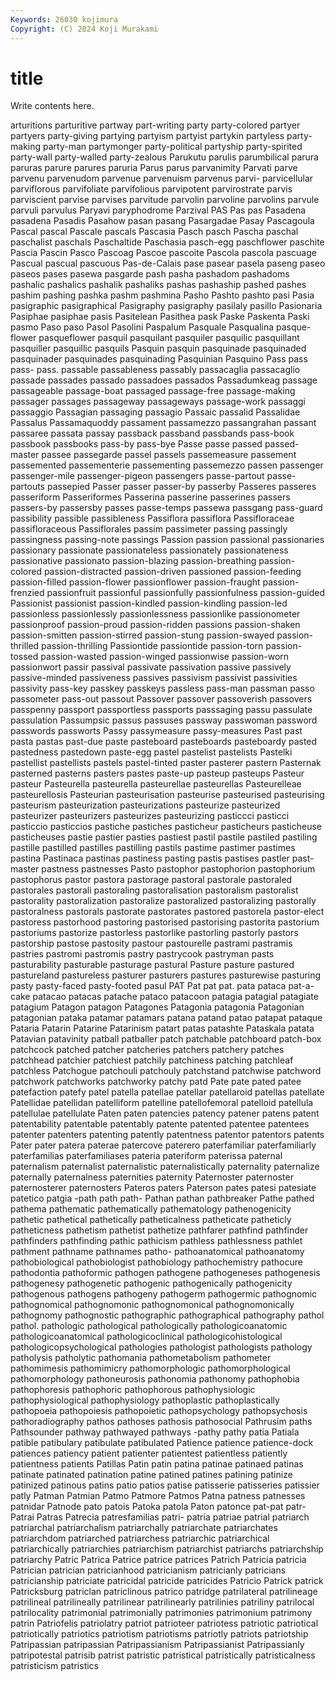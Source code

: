 ```yaml
---
Keywords: 26030 kojimura
Copyright: (C) 2024 Koji Murakami
---
```


# title

Write contents here.



arturitions
parturitive partway part-writing party party-colored partyer partyers party-giving partying partyism
partyist partykin partyless party-making party-man partymonger party-political partyship party-spirited party-wall
party-walled party-zealous Parukutu parulis parumbilical parura paruras parure parures paruria
Parus parus parvanimity Parvati parve parvenu parvenudom parvenue parvenuism parvenus
parvi- parvicellular parviflorous parvifoliate parvifolious parvipotent parvirostrate parvis parviscient parvise
parvises parvitude parvolin parvoline parvolins parvule parvuli parvulus Paryavi paryphodrome
Parzival PAS Pas pas Pasadena pasadena Pasadis Pasahow pasan pasang
Pasargadae Pasay Pascagoula Pascal pascal Pascale pascals Pascasia Pasch pasch
Pascha paschal paschalist paschals Paschaltide Paschasia pasch-egg paschflower paschite Pascia
Pascin Pasco Pascoag Pascoe pascoite Pascola pascola pascuage Pascual pascual
pascuous Pas-de-Calais pase pasear pasela paseng paseo paseos pases pasewa
pasgarde pash pasha pashadom pashadoms pashalic pashalics pashalik pashaliks pashas
pashaship pashed pashes pashim pashing pashka pashm pashmina Pasho Pashto
pashto pasi Pasia pasigraphic pasigraphical Pasigraphy pasigraphy pasilaly pasillo Pasionaria
Pasiphae pasiphae pasis Pasitelean Pasithea pask Paske Paskenta Paski pasmo
Paso paso Pasol Pasolini Paspalum Pasquale Pasqualina pasque-flower pasqueflower pasquil
pasquilant pasquiler pasquilic pasquillant pasquiller pasquillic pasquils Pasquin pasquin pasquinade
pasquinaded pasquinader pasquinades pasquinading Pasquinian Pasquino Pass pass pass- pass.
passable passableness passably passacaglia passacaglio passade passades passado passadoes passados
Passadumkeag passage passageable passage-boat passaged passage-free passage-making passager passages passageway
passageways passage-work passaggi passaggio Passagian passaging passagio Passaic passalid Passalidae
Passalus Passamaquoddy passament passamezzo passangrahan passant passaree passata passay passback
passband passbands pass-book passbook passbooks pass-by pass-bye Passe passe passed
passed-master passee passegarde passel passels passemeasure passement passemented passementerie passementing
passemezzo passen passenger passenger-mile passenger-pigeon passengers passe-partout passe-partouts passepied Passer
passer passer-by passerby Passeres passeres passeriform Passeriformes Passerina passerine passerines
passers passers-by passersby passes passe-temps passewa passgang pass-guard passibility passible
passibleness Passiflora passiflora Passifloraceae passifloraceous Passiflorales passim passimeter passing passingly
passingness passing-note passings Passion passion passional passionaries passionary passionate passionateless
passionately passionateness passionative passionato passion-blazing passion-breathing passion-colored passion-distracted passion-driven passioned
passion-feeding passion-filled passion-flower passionflower passion-fraught passion-frenzied passionfruit passionful passionfully passionfulness
passion-guided Passionist passionist passion-kindled passion-kindling passion-led passionless passionlessly passionlessness passionlike
passionometer passionproof passion-proud passion-ridden passions passion-shaken passion-smitten passion-stirred passion-stung passion-swayed
passion-thrilled passion-thrilling Passiontide passiontide passion-torn passion-tossed passion-wasted passion-winged passionwise passion-worn
passionwort passir passival passivate passivation passive passively passive-minded passiveness passives
passivism passivist passivities passivity pass-key passkey passkeys passless pass-man passman
passo passometer pass-out passout Passover passover passoverish passovers passpenny passport
passportless passports passsaging passu passulate passulation Passumpsic passus passuses passway
passwoman password passwords passworts Passy passymeasure passy-measures Past past pasta
pastas past-due paste pasteboard pasteboards pasteboardy pasted pastedness pastedown paste-egg
pastel pastelist pastelists Pastelki pastellist pastellists pastels pastel-tinted paster pasterer
pastern Pasternak pasterned pasterns pasters pastes paste-up pasteup pasteups Pasteur
pasteur Pasteurella pasteurella pasteurellae pasteurellas Pasteurelleae pasteurellosis Pasteurian pasteurisation pasteurise
pasteurised pasteurising pasteurism pasteurization pasteurizations pasteurize pasteurized pasteurizer pasteurizers pasteurizes
pasteurizing pasticcci pasticci pasticcio pasticcios pastiche pastiches pasticheur pasticheurs pasticheuse
pasticheuses pastie pastier pasties pastiest pastil pastile pastiled pastiling pastille
pastilled pastilles pastilling pastils pastime pastimer pastimes pastina Pastinaca pastinas
pastiness pasting pastis pastises pastler past-master pastness pastnesses Pasto pastophor
pastophorion pastophorium pastophorus pastor pastora pastorage pastoral pastorale pastoraled pastorales
pastorali pastoraling pastoralisation pastoralism pastoralist pastorality pastoralization pastoralize pastoralized pastoralizing
pastorally pastoralness pastorals pastorate pastorates pastored pastorela pastor-elect pastoress pastorhood
pastoring pastorised pastorising pastorita pastorium pastoriums pastorize pastorless pastorlike pastorling
pastorly pastors pastorship pastose pastosity pastour pastourelle pastrami pastramis pastries
pastromi pastromis pastry pastrycook pastryman pasts pasturability pasturable pasturage pastural
Pasture pasture pastured pastureland pastureless pasturer pasturers pastures pasturewise pasturing
pasty pasty-faced pasty-footed pasul PAT Pat pat pat. pata pataca
pat-a-cake patacao patacas patache pataco patacoon patagia patagial patagiate patagium
Patagon patagon Patagones Patagonia patagonia Patagonian patagonian pataka patamar patamars
patana patand patao patapat pataque Pataria Patarin Patarine Patarinism patart
patas patashte Pataskala patata Patavian patavinity patball patballer patch patchable
patchboard patch-box patchcock patched patcher patcheries patchers patchery patches patchhead
patchier patchiest patchily patchiness patching patchleaf patchless Patchogue patchouli patchouly
patchstand patchwise patchword patchwork patchworks patchworky patchy patd Pate pate
pated patee patefaction patefy patel patella patellae patellar patellaroid patellas
patellate Patellidae patellidan patelliform patelline patellofemoral patelloid patellula patellulae patellulate
Paten paten patencies patency patener patens patent patentability patentable patentably
patente patented patentee patentees patenter patenters patenting patently patentness patentor
patentors patents Pater pater patera paterae patercove paterero paterfamiliar paterfamiliarly
paterfamilias paterfamiliases pateria pateriform paterissa paternal paternalism paternalist paternalistic paternalistically
paternality paternalize paternally paternalness paternities paternity Paternoster paternoster paternosterer paternosters
Pateros paters Paterson pates patesi patesiate patetico patgia -path path
path- Pathan pathan pathbreaker Pathe pathed pathema pathematic pathematically pathematology
pathenogenicity pathetic pathetical pathetically patheticalness patheticate patheticly patheticness pathetism pathetist
pathetize pathfarer pathfind pathfinder pathfinders pathfinding pathic pathicism pathless pathlessness
pathlet pathment pathname pathnames patho- pathoanatomical pathoanatomy pathobiological pathobiologist pathobiology
pathochemistry pathocure pathodontia pathoformic pathogen pathogene pathogeneses pathogenesis pathogenesy pathogenetic
pathogenic pathogenically pathogenicity pathogenous pathogens pathogeny pathogerm pathogermic pathognomic pathognomical
pathognomonic pathognomonical pathognomonically pathognomy pathognostic pathographic pathographical pathography pathol pathol.
pathologic pathological pathologically pathologicoanatomic pathologicoanatomical pathologicoclinical pathologicohistological pathologicopsychological pathologies pathologist
pathologists pathology patholysis patholytic pathomania pathometabolism pathometer pathomimesis pathomimicry pathomorphologic
pathomorphological pathomorphology pathoneurosis pathonomia pathonomy pathophobia pathophoresis pathophoric pathophorous pathophysiologic
pathophysiological pathophysiology pathoplastic pathoplastically pathopoeia pathopoiesis pathopoietic pathopsychology pathopsychosis pathoradiography
pathos pathoses pathosis pathosocial Pathrusim paths Pathsounder pathway pathwayed pathways
-pathy pathy patia Patiala patible patibulary patibulate patibulated Patience patience
patience-dock patiences patiency patient patienter patientest patientless patiently patientness patients
Patillas Patin patin patina patinae patinaed patinas patinate patinated patination
patine patined patines patining patinize patinized patinous patins patio patios
patise patisserie patisseries patissier patly Patman Patmian Patmo Patmore Patmos
Patna patness patnesses patnidar Patnode pato patois Patoka patola Paton
patonce pat-pat patr- Patrai Patras Patrecia patresfamilias patri- patria patriae
patrial patriarch patriarchal patriarchalism patriarchally patriarchate patriarchates patriarchdom patriarched patriarchess
patriarchic patriarchical patriarchically patriarchies patriarchism patriarchist patriarchs patriarchship patriarchy Patric
Patrica Patrice patrice patrices Patrich Patricia patricia Patrician patrician patricianhood
patricianism patricianly patricians patricianship patriciate patricidal patricide patricides Patricio Patrick
patrick Patricksburg patriclan patriclinous patrico patridge patrilateral patrilineage patrilineal patrilineally
patrilinear patrilinearly patrilinies patriliny patrilocal patrilocality patrimonial patrimonially patrimonies patrimonium
patrimony patrin Patriofelis patriolatry patriot patrioteer patriotess patriotic patriotical patriotically
patriotics patriotism patriotisms patriotly patriots patriotship Patripassian patripassian Patripassianism Patripassianist
Patripassianly patripotestal patrisib patrist patristic patristical patristically patristicalness patristicism patristics
